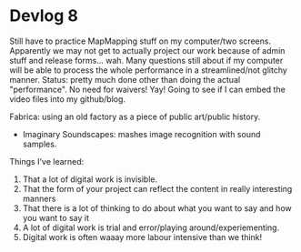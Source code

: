 # Devlog 8

Still have to practice MapMapping stuff on my computer/two screens. Apparently we may not get to actually project our work because of admin stuff and release forms... wah. 
Many questions still about if my computer will be able to process the whole performance in a streamlined/not glitchy manner. 
Status: pretty much done other than doing the actual "performance". 
No need for waivers! Yay!
Going to see if I can embed the video files into my github/blog.

Fabrica: using an old factory as a piece of public art/public history. 
- Imaginary Soundscapes: mashes image recognition with sound samples. 

Things I've learned: 
1. That a lot of digital work is invisible.
2. That the form of your project can reflect the content in really interesting manners
3. That there is a lot of thinking to do about what you want to say and how you want to say it
4. A lot of digital work is trial and error/playing around/experiementing. 
5. Digital work is often waaay more labour intensive than we think!


